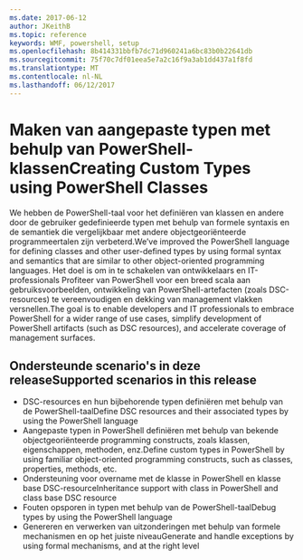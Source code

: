 ```yaml
---
ms.date: 2017-06-12
author: JKeithB
ms.topic: reference
keywords: WMF, powershell, setup
ms.openlocfilehash: 8b414331bbfb7dc71d960241a6bc83b0b22641db
ms.sourcegitcommit: 75f70c7df01eea5e7a2c16f9a3ab1dd437a1f8fd
ms.translationtype: MT
ms.contentlocale: nl-NL
ms.lasthandoff: 06/12/2017
---
```

# <a name="creating-custom-types-using-powershell-classes"></a><span data-ttu-id="44e84-102">Maken van aangepaste typen met behulp van PowerShell-klassen</span><span class="sxs-lookup"><span data-stu-id="44e84-102">Creating Custom Types using PowerShell Classes</span></span>

<span data-ttu-id="44e84-103">We hebben de PowerShell-taal voor het definiëren van klassen en andere door de gebruiker gedefinieerde typen met behulp van formele syntaxis en de semantiek die vergelijkbaar met andere objectgeoriënteerde programmeertalen zijn verbeterd.</span><span class="sxs-lookup"><span data-stu-id="44e84-103">We’ve improved the PowerShell language for defining classes and other user-defined types by using formal syntax and semantics that are similar to other object-oriented programming languages.</span></span> <span data-ttu-id="44e84-104">Het doel is om in te schakelen van ontwikkelaars en IT-professionals Profiteer van PowerShell voor een breed scala aan gebruiksvoorbeelden, ontwikkeling van PowerShell-artefacten (zoals DSC-resources) te vereenvoudigen en dekking van management vlakken versnellen.</span><span class="sxs-lookup"><span data-stu-id="44e84-104">The goal is to enable developers and IT professionals to embrace PowerShell for a wider range of use cases, simplify development of PowerShell artifacts (such as DSC resources), and accelerate coverage of management surfaces.</span></span>

## <a name="supported-scenarios-in-this-release"></a><span data-ttu-id="44e84-105">Ondersteunde scenario's in deze release</span><span class="sxs-lookup"><span data-stu-id="44e84-105">Supported scenarios in this release</span></span>

-   <span data-ttu-id="44e84-106">DSC-resources en hun bijbehorende typen definiëren met behulp van de PowerShell-taal</span><span class="sxs-lookup"><span data-stu-id="44e84-106">Define DSC resources and their associated types by using the PowerShell language</span></span>
-   <span data-ttu-id="44e84-107">Aangepaste typen in PowerShell definiëren met behulp van bekende objectgeoriënteerde programming constructs, zoals klassen, eigenschappen, methoden, enz.</span><span class="sxs-lookup"><span data-stu-id="44e84-107">Define custom types in PowerShell by using familiar object-oriented programming constructs, such as classes, properties, methods, etc.</span></span>
-   <span data-ttu-id="44e84-108">Ondersteuning voor overname met de klasse in PowerShell en klasse base DSC-resource</span><span class="sxs-lookup"><span data-stu-id="44e84-108">Inheritance support with class in PowerShell and class base DSC resource</span></span>
-   <span data-ttu-id="44e84-109">Fouten opsporen in typen met behulp van de PowerShell-taal</span><span class="sxs-lookup"><span data-stu-id="44e84-109">Debug types by using the PowerShell language</span></span>
-   <span data-ttu-id="44e84-110">Genereren en verwerken van uitzonderingen met behulp van formele mechanismen en op het juiste niveau</span><span class="sxs-lookup"><span data-stu-id="44e84-110">Generate and handle exceptions by using formal mechanisms, and at the right level</span></span>

